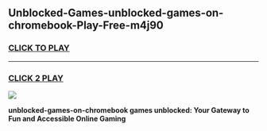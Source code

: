 
## Unblocked-Games-unblocked-games-on-chromebook-Play-Free-m4j90
<h3>
<a href="https://premium76.site?title=unblocked-games-on-chromebook&ref=09A">CLICK TO PLAY</a></h3>
<hr>

<h3>
<a href="https://premium76.site?title=unblocked-games-on-chromebook&ref=09A">CLICK 2 PLAY</a>
  
</h3>

<a href="https://premium76.site?title=unblocked-games-on-chromebook&ref=09A"><img src="https://clearcache.store/games.png"></a>


**unblocked-games-on-chromebook games unblocked: Your Gateway to Fun and Accessible Online Gaming**
